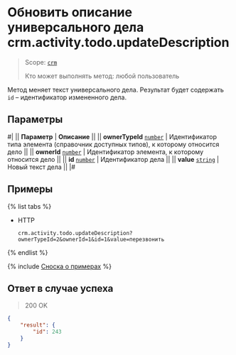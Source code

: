 # Обновить описание универсального дела crm.activity.todo.updateDescription

> Scope: [`crm`](../../../../scopes/permissions.md)
>
> Кто может выполнять метод: любой пользователь

Метод меняет текст универсального дела. Результат будет содержать `id` – идентификатор измененного дела.

## Параметры

#|
|| **Параметр** | **Описание** ||
|| **ownerTypeId**
[`number`](../../../../data-types.md) | Идентификатор типа элемента (справочник доступных типов), к которому относится дело ||
|| **ownerId**
[`number`](../../../../data-types.md) | Идентификатор элемента, к которому относится дело ||
|| **id**
[`number`](../../../../data-types.md) | Идентификатор дела ||
|| **value**
[`string`](../../../../data-types.md) | Новый текст дела ||
|#

## Примеры

{% list tabs %}

- HTTP

    ```http
    crm.activity.todo.updateDescription?ownerTypeId=2&ownerId=1&id=1&value=перезвонить
    ```
{% endlist %}

{% include [Сноска о примерах](../../../../../_includes/examples.md) %}

## Ответ в случае успеха

> 200 OK
```json
{
    "result": {
        "id": 243
    }
}
```